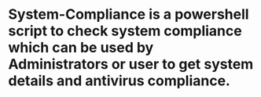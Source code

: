 # System-Compliance is a powershell script to check system compliance which can be used by Administrators or user to get system details and antivirus compliance.
